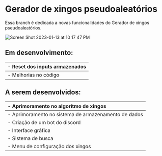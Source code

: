 # Gerador de xingos pseudoaleatórios

Essa branch é dedicada a novas funcionalidades do Gerador de xingos pseudoaleatórios.

![Screen Shot 2023-01-13 at 10 17 47 PM](https://user-images.githubusercontent.com/72944953/212443853-d777e9bb-9bf9-43c9-bb52-86b5c285c69a.png)

## Em desenvolvimento:

| - Reset dos inputs armazenados |
| :----------------------------- |
| - Melhorias no código          |

## A serem desenvolvidos:

| - Aprimoramento no algorítmo de xingos               |
| :--------------------------------------------------- |
| - Aprimoramento no sistema de armazenamento de dados |
| - Criação de um bot do discord                       |
| - Interface gráfica                                  |
| - Sistema de busca                                   |
| - Menu de configuração dos xingos                    |

